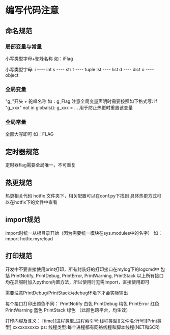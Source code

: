 # 编写代码注意
## 命名规范
### 局部变量与常量
小写类型字母+驼峰名称 如：iFlag 

小写类型字母:
i ---- int
s ---- str
t ---- tuple
lst ---- list
d ---- dict
o ---- object

### 全局变量
"g_"开头 + 驼峰名称 如：g_Flag
注意全局变量声明时需要按照如下格式写:
if "g_xxx" not in globals():
    g_xxx = ...
用于防止热更时重置该变量

### 全局常量
全部大写即可 如：FLAG

## 定时器规范
定时器flag需要全局唯一，不可重复

## 热更规范
热更相关代码 hotfix 文件夹下，相关配置可以在conf.py下找到
具体热更方式可以在hotfix下的文件中查看

## import规范
import时统一从根目录开始（因为需要统一模块在sys.modules中的名字）
如：import hotfix.myreload

## 打印规范
开发中不要直接使用print打印，所有封装好的打印接口在mylog下的logcmd中
包括 PrintNotify, PrintDebug, PrintError, PrintWarning, PrintStack
以上所有接口均在启服时加入python内置方法，所以使用时无需import，直接使用即可

需要注意PrintDebug/PrintStack为debug环境下才会实际输出

每个接口打印出颜色不同：
PrintNotify     白色
PrintDebug      梅色
PrintError      红色
PrintWarning    蓝色
PrintStack      绿色
（此颜色跨平台，均生效）

打印内容及含义：
[time][进程类型_进程索引号:线程类型][文件名:行号][Print类型] xxxxxxxxxxx
ps: 线程类型:每个进程都有网络线程和脚本线程(NET和SCR)
